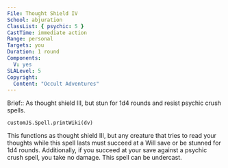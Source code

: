 ```yaml
---
File: Thought Shield IV
School: abjuration
ClassList: { psychic: 5 }
CastTime: immediate action
Range: personal
Targets: you
Duration: 1 round
Components:
  V: yes
SLALevel: 5
Copyright:
  Content: "Occult Adventures"
---
```

Brief:: As thought shield III, but stun for 1d4 rounds and resist psychic crush spells.

```dataviewjs
customJS.Spell.printWiki(dv)
```

This functions as thought shield III, but any creature that tries to read your thoughts while this spell lasts must succeed at a Will save or be stunned for 1d4 rounds. Additionally, if you succeed at your save against a psychic crush spell, you take no damage. This spell can be undercast.
